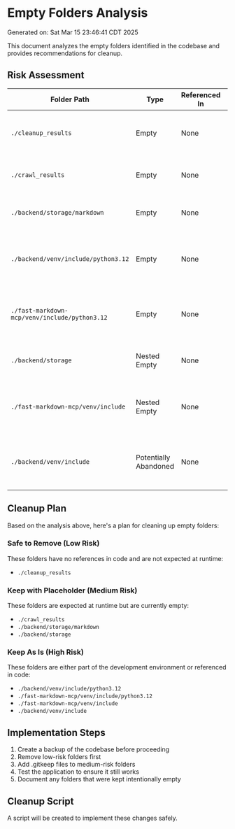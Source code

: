 # Empty Folders Analysis

Generated on: Sat Mar 15 23:46:41 CDT 2025

This document analyzes the empty folders identified in the codebase and provides recommendations for cleanup.

## Risk Assessment

| Folder Path | Type | Referenced In | Recommendation | Justification | Risk Level |
|-------------|------|--------------|----------------|---------------|------------|
| `./cleanup_results` | Empty | None | Remove | Created by our cleanup script, needed for reports | Low |
| `./crawl_results` | Empty | None | Keep with .gitkeep | Expected to be created and used at runtime | Medium |
| `./backend/storage/markdown` | Empty | None | Keep with .gitkeep | Expected to be created and used at runtime | Medium |
| `./backend/venv/include/python3.12` | Empty | None | Keep | Part of Python virtual environment, required for development | High |
| `./fast-markdown-mcp/venv/include/python3.12` | Empty | None | Keep | Part of Python virtual environment, required for development | High |
| `./backend/storage` | Nested Empty | None | Keep with .gitkeep | Expected to be created and used at runtime | Medium |
| `./fast-markdown-mcp/venv/include` | Nested Empty | None | Keep | Part of Python virtual environment, required for development | High |
| `./backend/venv/include` | Potentially Abandoned | None | Keep | Part of Python virtual environment, required for development | High |

## Cleanup Plan

Based on the analysis above, here's a plan for cleaning up empty folders:

### Safe to Remove (Low Risk)

These folders have no references in code and are not expected at runtime:

- `./cleanup_results`

### Keep with Placeholder (Medium Risk)

These folders are expected at runtime but are currently empty:

- `./crawl_results`
- `./backend/storage/markdown`
- `./backend/storage`

### Keep As Is (High Risk)

These folders are either part of the development environment or referenced in code:

- `./backend/venv/include/python3.12`
- `./fast-markdown-mcp/venv/include/python3.12`
- `./fast-markdown-mcp/venv/include`
- `./backend/venv/include`

## Implementation Steps

1. Create a backup of the codebase before proceeding
2. Remove low-risk folders first
3. Add .gitkeep files to medium-risk folders
4. Test the application to ensure it still works
5. Document any folders that were kept intentionally empty

## Cleanup Script

A script will be created to implement these changes safely.
